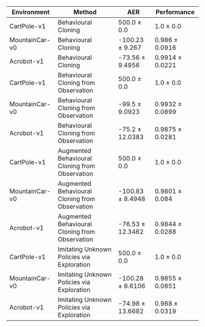 | Environment    | Method                                         | AER              | Performance     |
|----------------|------------------------------------------------|------------------|-----------------|
| CartPole-v1    | Behavioural Cloning                            | 500.0 ± 0.0      | 1.0 ± 0.0       |
| MountainCar-v0 | Behavioural Cloning                            | -100.23 ± 9.267  | 0.986 ± 0.0916  |
| Acrobot-v1     | Behavioural Cloning                            | -73.56 ± 9.4956  | 0.9914 ± 0.0221 |
| CartPole-v1    | Behavioural Cloning from Observation           | 500.0 ± 0.0      | 1.0 ± 0.0       |
| MountainCar-v0 | Behavioural Cloning from Observation           | -99.5 ± 9.0923   | 0.9932 ± 0.0899 |
| Acrobot-v1     | Behavioural Cloning from Observation           | -75.2 ± 12.0383  | 0.9875 ± 0.0281 |
| CartPole-v1    | Augmented Behavioural Cloning from Observation | 500.0 ± 0.0      | 1.0 ± 0.0       |
| MountainCar-v0 | Augmented Behavioural Cloning from Observation | -100.83 ± 8.4948 | 0.9801 ± 0.084  |
| Acrobot-v1     | Augmented Behavioural Cloning from Observation | -76.53 ± 12.3462 | 0.9844 ± 0.0288 |
| CartPole-v1    | Imitating Unknown Policies via Exploration     | 500.0 ± 0.0      | 1.0 ± 0.0       |
| MountainCar-v0 | Imitating Unknown Policies via Exploration     | -100.28 ± 8.6106 | 0.9855 ± 0.0851 |
| Acrobot-v1     | Imitating Unknown Policies via Exploration     | -74.98 ± 13.6682 | 0.988 ± 0.0319  |
